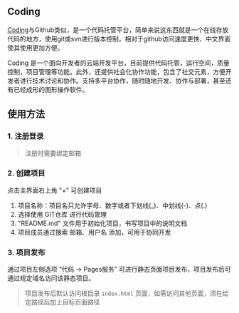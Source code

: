 ## Coding
[Coding](https://coding.net/)与Github类似，是一个代码托管平台，简单来说这东西就是一个在线存放代码的地方，使用git或svn进行版本控制，相对于github访问速度更快、中文界面使其使用更加方便。

Coding 是一个面向开发者的云端开发平台，目前提供代码托管，运行空间，质量控制，项目管理等功能。此外，还提供社会化协作功能，包含了社交元素，方便开发者进行技术讨论和协作。支持多平台协作，随时随地开发、协作与部署，甚至还有已经成形的图形操作软件。


## 使用方法
### 1. 注册登录
> 注册时需要绑定邮箱

### 2. 创建项目
点击主界面右上角 "+" 可创建项目

1. 项目名称：项目名只允许字母、数字或者下划线(_)、中划线(-)、点(.)
2. 选择使用 GIT仓库 进行代码管理
3. "README.md" 文件用于初始化项目，书写项目中的说明文档
4. 项目成员通过搜索 邮箱、用户名 添加，可用于协同开发


### 3. 项目发布
通过项目左侧选项 “代码 -> Pages服务” 可进行静态页面项目发布，项目发布后可通过规定域名访问该静态项目。
> 项目发布后默认访问根目录 `index.html` 页面，如需访问其他页面，须在给定路径后加上目标页面路径

